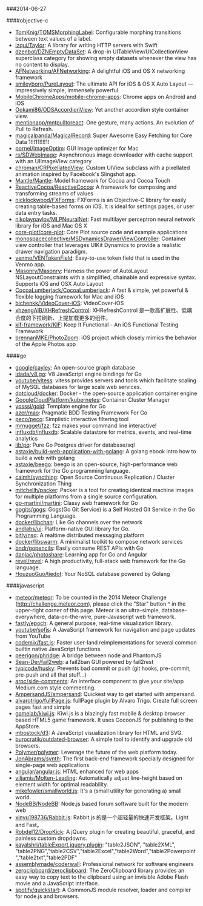 ###2014-06-27

####objective-c
* [TomKnig/TOMSMorphingLabel](https://github.com/TomKnig/TOMSMorphingLabel): Configurable morphing transitions between text values of a label.
* [izqui/Taylor](https://github.com/izqui/Taylor): A library for writing HTTP servers with Swift
* [dzenbot/DZNEmptyDataSet](https://github.com/dzenbot/DZNEmptyDataSet): A drop-in UITableView/UICollectionView superclass category for showing empty datasets whenever the view has no content to display.
* [AFNetworking/AFNetworking](https://github.com/AFNetworking/AFNetworking): A delightful iOS and OS X networking framework
* [smileyborg/PureLayout](https://github.com/smileyborg/PureLayout): The ultimate API for iOS & OS X Auto Layout — impressively simple, immensely powerful.
* [MobileChromeApps/mobile-chrome-apps](https://github.com/MobileChromeApps/mobile-chrome-apps): Chrome apps on Android and iOS
* [Ookami86/ODSAccordionView](https://github.com/Ookami86/ODSAccordionView): Yet another accordion style container view.
* [mentionapp/mntpulltoreact](https://github.com/mentionapp/mntpulltoreact): One gesture, many actions. An evolution of Pull to Refresh.
* [magicalpanda/MagicalRecord](https://github.com/magicalpanda/MagicalRecord): Super Awesome Easy Fetching for Core Data 1!!!11!!!!1!
* [pornel/ImageOptim](https://github.com/pornel/ImageOptim): GUI image optimizer for Mac
* [rs/SDWebImage](https://github.com/rs/SDWebImage): Asynchronous image downloader with cache support with an UIImageView category
* [chroman/CRPixellatedView](https://github.com/chroman/CRPixellatedView): Custom UIView subclass with a pixellated animation inspired by Facebook's Slingshot app.
* [Mantle/Mantle](https://github.com/Mantle/Mantle): Model framework for Cocoa and Cocoa Touch
* [ReactiveCocoa/ReactiveCocoa](https://github.com/ReactiveCocoa/ReactiveCocoa): A framework for composing and transforming streams of values
* [nicklockwood/FXForms](https://github.com/nicklockwood/FXForms):  FXForms is an Objective-C library for easily creating table-based forms on iOS. It is ideal for settings pages, or user data entry tasks.
* [nikolaypavlov/MLPNeuralNet](https://github.com/nikolaypavlov/MLPNeuralNet): Fast multilayer perceptron neural network library for iOS and Mac OS X
* [core-plot/core-plot](https://github.com/core-plot/core-plot): Core Plot source code and example applications
* [monospacecollective/MSDynamicsDrawerViewController](https://github.com/monospacecollective/MSDynamicsDrawerViewController): Container view controller that leverages UIKit Dynamics to provide a realistic drawer navigation paradigm.
* [venmo/VENTokenField](https://github.com/venmo/VENTokenField): Easy-to-use token field that is used in the Venmo app.
* [Masonry/Masonry](https://github.com/Masonry/Masonry): Harness the power of AutoLayout NSLayoutConstraints with a simplified, chainable and expressive syntax. Supports iOS and OSX Auto Layout
* [CocoaLumberjack/CocoaLumberjack](https://github.com/CocoaLumberjack/CocoaLumberjack): A fast & simple, yet powerful & flexible logging framework for Mac and iOS
* [bichenkk/VideoCover-iOS](https://github.com/bichenkk/VideoCover-iOS): VideoCover-iOS
* [xhzengAIB/XHRefreshControl](https://github.com/xhzengAIB/XHRefreshControl): XHRefreshControl 是一款高扩展性、低耦合度的下拉刷新、上提加载更多的组件。
* [kif-framework/KIF](https://github.com/kif-framework/KIF): Keep It Functional - An iOS Functional Testing Framework
* [brennanMKE/PhotoZoom](https://github.com/brennanMKE/PhotoZoom): iOS project which closely mimics the behavior of the Apple Photos app

####go
* [google/cayley](https://github.com/google/cayley): An open-source graph database
* [idada/v8.go](https://github.com/idada/v8.go): V8 JavaScript engine bindings for Go
* [youtube/vitess](https://github.com/youtube/vitess): vitess provides servers and tools which facilitate scaling of MySQL databases for large scale web services.
* [dotcloud/docker](https://github.com/dotcloud/docker): Docker - the open-source application container engine
* [GoogleCloudPlatform/kubernetes](https://github.com/GoogleCloudPlatform/kubernetes): Container Cluster Manager
* [yosssi/gold](https://github.com/yosssi/gold): Template engine for Go
* [azer/mao](https://github.com/azer/mao): Pragmatic BDD Testing Framework For Go
* [peco/peco](https://github.com/peco/peco): Simplistic interactive filtering tool
* [mrnugget/fzz](https://github.com/mrnugget/fzz): fzz makes your command line interactive!
* [influxdb/influxdb](https://github.com/influxdb/influxdb): Scalable datastore for metrics, events, and real-time analytics
* [lib/pq](https://github.com/lib/pq): Pure Go Postgres driver for database/sql
* [astaxie/build-web-application-with-golang](https://github.com/astaxie/build-web-application-with-golang): A golang ebook intro how to build a web with golang
* [astaxie/beego](https://github.com/astaxie/beego): beego is an open-source, high-performance web framework for the Go programming language.
* [calmh/syncthing](https://github.com/calmh/syncthing): Open Source Continuous Replication / Cluster Synchronization Thing
* [mitchellh/packer](https://github.com/mitchellh/packer): Packer is a tool for creating identical machine images for multiple platforms from a single source configuration.
* [go-martini/martini](https://github.com/go-martini/martini): Classy web framework for Go
* [gogits/gogs](https://github.com/gogits/gogs): Gogs(Go Git Service) is a Self Hosted Git Service in the Go Programming Language.
* [docker/libchan](https://github.com/docker/libchan): Like Go channels over the network
* [andlabs/ui](https://github.com/andlabs/ui): Platform-native GUI library for Go.
* [bitly/nsq](https://github.com/bitly/nsq): A realtime distributed messaging platform
* [docker/libswarm](https://github.com/docker/libswarm): A minimalist toolkit to compose network services
* [bndr/gopencils](https://github.com/bndr/gopencils): Easily consume REST APIs with Go
* [danjac/photoshare](https://github.com/danjac/photoshare): Learning app for Go and Angular
* [revel/revel](https://github.com/revel/revel): A high productivity, full-stack web framework for the Go language.
* [HouzuoGuo/tiedot](https://github.com/HouzuoGuo/tiedot): Your NoSQL database powered by Golang

####javascript
* [meteor/meteor](https://github.com/meteor/meteor): To be counted in the 2014 Meteor Challenge (http://challenge.meteor.com), please click the "Star" button ^ in the upper-right corner of this page. Meteor is an ultra-simple, database-everywhere, data-on-the-wire, pure-Javascript web framework.
* [fastly/epoch](https://github.com/fastly/epoch): A general purpose, real-time visualization library.
* [youtube/spfjs](https://github.com/youtube/spfjs): A JavaScript framework for navigation and page updates from YouTube
* [codemix/fast.js](https://github.com/codemix/fast.js): Faster user-land reimplementations for several common builtin native JavaScript functions.
* [peerigon/phridge](https://github.com/peerigon/phridge): A bridge between node and PhantomJS
* [Sean-Der/fail2web](https://github.com/Sean-Der/fail2web): a fail2ban GUI powered by fail2rest
* [typicode/husky](https://github.com/typicode/husky): Prevents bad commit or push (git hooks, pre-commit, pre-push and all that stuff...)
* [aroc/side-comments](https://github.com/aroc/side-comments): An interface component to give your site/app Medium.com style commenting.
* [AmpersandJS/ampersand](https://github.com/AmpersandJS/ampersand): Quickest way to get started with ampersand.
* [alvarotrigo/fullPage.js](https://github.com/alvarotrigo/fullPage.js): fullPage plugin by Alvaro Trigo. Create full screen pages fast and simple
* [gamelab/kiwi.js](https://github.com/gamelab/kiwi.js): Kiwi.js is a blazingly fast mobile & desktop browser based HTML5 game framework. It uses CocoonJS for publishing to the AppStore.
* [mbostock/d3](https://github.com/mbostock/d3): A JavaScript visualization library for HTML and SVG.
* [burocratik/outdated-browser](https://github.com/burocratik/outdated-browser): A simple tool to identify and upgrade old browsers.
* [Polymer/polymer](https://github.com/Polymer/polymer): Leverage the future of the web platform today.
* [JonAbrams/synth](https://github.com/JonAbrams/synth): The first back-end framework specially designed for single-page web applications
* [angular/angular.js](https://github.com/angular/angular.js): HTML enhanced for web apps
* [viljamis/Molten-Leading](https://github.com/viljamis/Molten-Leading): Automatically adjust line-height based on element width for optimal readability.
* [mikefowler/smallworld.js](https://github.com/mikefowler/smallworld.js): It's a (small utility for generating a) small world.
* [NodeBB/NodeBB](https://github.com/NodeBB/NodeBB): Node.js based forum software built for the modern web
* [xinyu198736/Rabbit.js](https://github.com/xinyu198736/Rabbit.js): Rabbit.js 的是一个超轻量的快速开发框架。Light and Fast。
* [Robdel12/DropKick](https://github.com/Robdel12/DropKick): A jQuery plugin for creating beautiful, graceful, and painless custom dropdowns.
* [kayalshri/tableExport.jquery.plugin](https://github.com/kayalshri/tableExport.jquery.plugin): "table2JSON", "table2XML", "table2PNG","table2CSV","table2Excel","table2Word","table2Powerpoint","table2txt","table2PDF"
* [assemblymade/coderwall](https://github.com/assemblymade/coderwall): Professional network for software engineers
* [zeroclipboard/zeroclipboard](https://github.com/zeroclipboard/zeroclipboard): The ZeroClipboard library provides an easy way to copy text to the clipboard using an invisible Adobe Flash movie and a JavaScript interface.
* [spotify/quickstart](https://github.com/spotify/quickstart): A CommonJS module resolver, loader and compiler for node.js and browsers.
